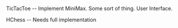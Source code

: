 TicTacToe --
    Implement MiniMax.
    Some sort of thing.
    User Interface.

HChess --
    Needs full implementation
